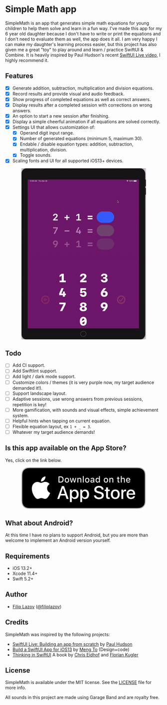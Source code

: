 # Simple Math app

SimpleMath is an app that generates simple math equations for young children to help them solve and learn in a fun way. I've made this app for my 6 year old daughter because I don't have to write or print the equations and I don't need to evaluate them as well, the app does it all. 
I am very happy I can make my daughter's learning process easier, but this project has also given me a great "toy" to play around and learn / practice SwiftUI & Combine.
It is heavily inspired by Paul Hudson's recent [SwiftUI Live video](https://www.youtube.com/watch?v=FE4ys3tW1VI), I highly recommend it.

## Features

- [x] Generate addition, subtraction, multiplication and division equations.
- [x] Record results and provide visual and audio feedback.
- [x] Show progress of completed equations as well as correct answers.
- [x] Display results after a completed session with corrections on wrong answers.
- [x] An option to start a new session after finishing.
- [x] Display a simple cheerful animation if all equations are solved correctly.
- [x] Settings UI that allows customization of:
    - [x] Operand digit input range.
    - [x] Number of generated equations (minimum 5, maximum 30).
    - [x] Endable / disable equation types: addition, subtraction, multiplication, division.
    - [x] Toggle sounds.
- [x] Scaling fonts and UI for all supported iOS13+ devices.

<p align="center">
    <img src="Images/Recording.gif" width="400" max-width="90%" alt="SimpleMath" />
</p>

## Todo

- [ ] Add CI support.
- [ ] Add Swiftlint support.
- [ ] Add light / dark mode support.
- [ ] Customize colors / themes (it is very purple now, my target audience demanded it!).
- [ ] Support landscape layout.
- [ ] Adaptive sessions, use wrong answers from previous sessions, repetition is key!
- [ ] More gamification, with sounds and visual effects, simple achievement system.
- [ ] Helpful hints when tapping on current equation.
- [ ] Flexible equation layout, ex `1 + _ = 3`.
- [ ] Whatever my target audience demands!

## Is this app available on the App Store?

Yes, click on the link below.

<p align="center">
  <a href="https://apps.apple.com/us/app/simple-math-learn-by-solving/id1508285174?ls=1">
    <img src="Images/appstore.png" width="400" max-width="90%" alt="App Store" />
  </a>
</p>

## What about Android?

At this time I have no plans to support Android, but you are more than welcome to implement an Android version yourself.

## Requirements

- iOS 13.2+
- Xcode 11.4+
- Swift 5.2+

## Author
* [Filip Lazov](https://github.com/filiplazov) ([@filiplazov](https://twitter.com/filiplazov))

## Credits
SimpleMath was inspired by the following projects:

* [SwiftUI Live: Building an app from scratch](https://www.youtube.com/watch?v=FE4ys3tW1VI) by [Paul Hudson](https://twitter.com/twostraws)
* [Build a SwiftUI App for iOS13](https://designcode.io/swiftui?promo=learnswiftui) by [Meng To](https://twitter.com/MengTo) (Design+code)
* [Thinking in SwiftUI](https://www.objc.io/books/thinking-in-swiftui/) A book by [Chris Eidhof](https://twitter.com/chriseidhof) and [Florian Kugler](https://twitter.com/floriankugler)

## License

SimpleMath is available under the MIT license. See the [LICENSE](LICENSE) file for more info.

All sounds in this project are made using Garage Band and are royalty free.